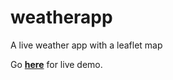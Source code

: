 # weatherapp
A live weather app with a leaflet map

Go **[here](https://nameless-castle-27658.herokuapp.com/)** for live demo.
